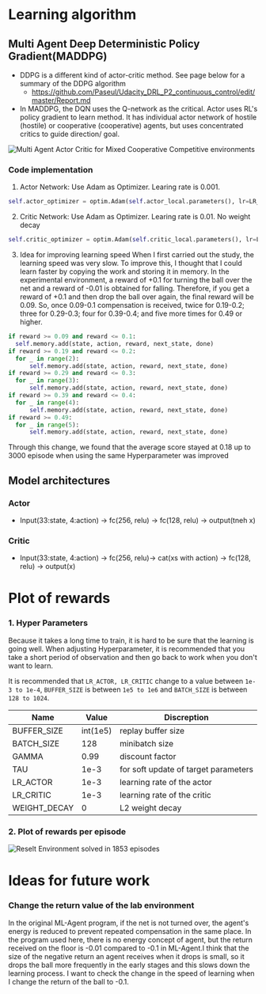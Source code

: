 # Learning algorithm

## Multi Agent Deep Deterministic Policy Gradient(MADDPG)

* DDPG is a different kind of actor-critic method. See page below for a summary of the DDPG algorithm
  - https://github.com/Paseul/Udacity_DRL_P2_continuous_control/edit/master/Report.md
* In MADDPG, the DQN uses the Q-network as the critical. Actor uses RL's policy gradient to learn method. 
It has individual actor network of hostile (hostile) or cooperative (cooperative) agents, but uses concentrated 
critics to guide direction/ goal.

![Multi Agent Actor Critic for Mixed Cooperative Competitive environments](https://user-images.githubusercontent.com/47571946/59245630-84859800-8c54-11e9-854d-5b16150434d1.png)

### Code implementation
1. Actor Network: Use Adam as Optimizer. Learing rate is 0.001.
  ```python
self.actor_optimizer = optim.Adam(self.actor_local.parameters(), lr=LR_ACTOR)
```

2. Critic Network: Use Adam as Optimizer. Learing rate is 0.01. No weight decay
  ```python
self.critic_optimizer = optim.Adam(self.critic_local.parameters(), lr=LR_CRITIC, weight_decay=WEIGHT_DECAY)
```

3. Idea for improving learning speed
When I first carried out the study, the learning speed was very slow. To improve this, I thought that I could learn 
faster by copying the work and storing it in memory. In the experimental environment, a reward of +0.1 for turning 
the ball over the net and a reward of -0.01 is obtained for falling. Therefore, if you get a reward of +0.1 and then 
drop the ball over again, the final reward will be 0.09. So, once 0.09-0.1 compensation is received, twice for 0.19-0.2; 
three for 0.29-0.3; four for 0.39-0.4; and five more times for 0.49 or higher.

  ```python
if reward >= 0.09 and reward <= 0.1:
    self.memory.add(state, action, reward, next_state, done)
if reward >= 0.19 and reward <= 0.2:
    for _ in range(2):
        self.memory.add(state, action, reward, next_state, done)
if reward >= 0.29 and reward <= 0.3:
    for _ in range(3):
        self.memory.add(state, action, reward, next_state, done)
if reward >= 0.39 and reward <= 0.4:
    for _ in range(4):
        self.memory.add(state, action, reward, next_state, done)
if reward >= 0.49:
    for _ in range(5):
        self.memory.add(state, action, reward, next_state, done)
```
Through this change, we found that the average score stayed at 0.18 up to 3000 episode when using the same Hyperparameter was improved

## Model architectures

### Actor

  - Input(33:state, 4:action) -> fc(256, relu) -> fc(128, relu) -> output(tneh x)

### Critic 

  - Input(33:state, 4:action) -> fc(256, relu)-> cat(xs with action) -> fc(128, relu) -> output(x)

# Plot of rewards

### 1. Hyper Parameters

Because it takes a long time to train, it is hard to be sure that the learning is going well. 
When adjusting Hyperparameter, it is recommended that you take a short period of observation and then go back to work when you don't want to learn.

It is recommended that `LR_ACTOR, LR_CRITIC` change to a value between `1e-3 to 1e-4`, `BUFFER_SIZE` is between `1e5 to 1e6` and `BATCH_SIZE` is between `128 to 1024`.

|Name|Value|Discreption|
|----|-----|-----------|
|BUFFER_SIZE | int(1e5)| replay buffer size
|BATCH_SIZE  | 128     | minibatch size
|GAMMA       |0.99     | discount factor
|TAU         |1e-3     | for soft update of target parameters
|LR_ACTOR    |1e-3     | learning rate of the actor 
|LR_CRITIC   |1e-3     | learning rate of the critic
|WEIGHT_DECAY|0        | L2 weight decay

### 2. Plot of rewards per episode

![Reselt](https://user-images.githubusercontent.com/47571946/59245562-5bfd9e00-8c54-11e9-9287-31f8074cca82.png)
Environment solved in 1853 episodes

# Ideas for future work

### Change the return value of the lab environment
In the original ML-Agent program, if the net is not turned over, the agent's energy is reduced to prevent repeated 
compensation in the same place. In the program used here, there is no energy concept of agent, but the return received 
on the floor is -0.01 compared to -0.1 in ML-Agent.I think that the size of the negative return an agent receives when 
it drops is small, so it drops the ball more frequently in the early stages and this slows down the learning process.
I want to check the change in the speed of learning when I change the return of the ball to -0.1.
